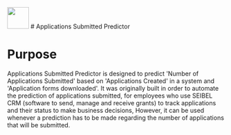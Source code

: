 
   <img src="https://user-images.githubusercontent.com/47875071/99720236-76f45480-2a7b-11eb-8387-2a1dd3e9818e.png" width="50"> 
   # Applications Submitted Predictor


# Purpose

Applications Submitted Predictor is designed to predict 'Number of Applications Submitted' based on 'Applications Created' in a system and  'Application forms downloaded'. It was originally built in order to automate the prediction of applications submitted, for employees who use SEIBEL CRM (software to send, manage and receive grants) to track applications and their status to make business decisions, However, it can be used whenever a prediction has to be made regarding the number of applications that will be submitted.
